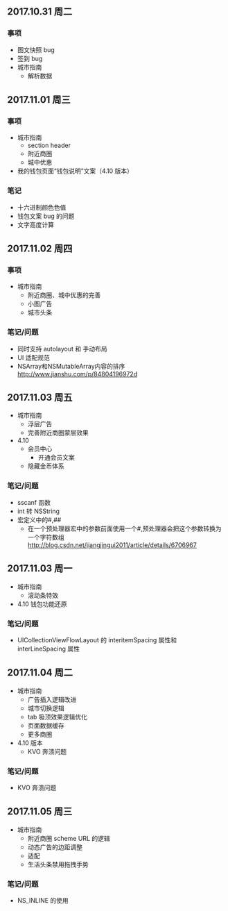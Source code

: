 

## 2017.10.31 周二

### 事项
- 图文快照 bug
- 签到 bug
- 城市指南
  - 解析数据


  
## 2017.11.01 周三

### 事项
- 城市指南
  - section header
  - 附近商圈
  - 城中优惠
- 我的钱包页面“钱包说明”文案（4.10 版本）


### 笔记

- 十六进制颜色色值
- 钱包文案 bug 的问题
- 文字高度计算

## 2017.11.02 周四

### 事项
- 城市指南
  - 附近商圈、城中优惠的完善
  - 小图广告
  - 城市头条
  
### 笔记/问题
- 同时支持 autolayout 和 手动布局
- UI 适配规范
- NSArray和NSMutableArray内容的排序
  http://www.jianshu.com/p/84804196972d


## 2017.11.03 周五

- 城市指南
  - 浮层广告 
  - 完善附近商圈蒙层效果
- 4.10 
  - 会员中心
    - 开通会员文案
  - 隐藏金币体系


### 笔记/问题
- sscanf 函数
- int 转 NSString
- 宏定义中的#,## 
  - 在一个预处理器宏中的参数前面使用一个#,预处理器会把这个参数转换为一个字符数组 
  http://blog.csdn.net/jiangjingui2011/article/details/6706967
  
  
## 2017.11.03 周一

- 城市指南
  - 滚动条特效
- 4.10 钱包功能还原

### 笔记/问题
- UICollectionViewFlowLayout 的 interitemSpacing 属性和 interLineSpacing 属性

## 2017.11.04 周二
- 城市指南
  - 广告插入逻辑改进
  - 城市切换逻辑
  - tab 吸顶效果逻辑优化
  - 页面数据缓存
  - 更多商圈
- 4.10 版本
  - KVO 奔溃问题

### 笔记/问题

- KVO 奔溃问题

## 2017.11.05 周三
- 城市指南
  - 附近商圈 scheme URL 的逻辑
  - 动态广告的边距调整
  - 适配
  - 生活头条禁用拖拽手势

### 笔记/问题
- NS_INLINE 的使用